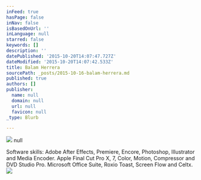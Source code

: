 ```yaml
---
inFeed: true
hasPage: false
inNav: false
isBasedOnUrl: ''
inLanguage: null
starred: false
keywords: []
description: ''
datePublished: '2015-10-20T14:07:47.727Z'
dateModified: '2015-10-20T14:07:42.533Z'
title: Balam Herrera
sourcePath: _posts/2015-10-16-balam-herrera.md
published: true
authors: []
publisher:
  name: null
  domain: null
  url: null
  favicon: null
_type: Blurb

---
```

![](https://the-grid-user-content.s3-us-west-2.amazonaws.com/72bfe8c9-10d4-4795-a5f1-5be5301f575f.jpg)
null

Software skills: Adobe After Effects, Premiere, Encore, Photoshop, Illustrator and Media Encoder. Apple Final Cut Pro X, 7, Color, Motion, Compressor and DVD Studio Pro. Microsoft Office Suite, Roxio Toast, Screen Flow and Celtx.![](https://imgflo.herokuapp.com/graph/vahj1ThiexotieMo/c55b6bf68b7531fe600e0e7c1bc66f68/passthrough.jpg?input=https%3A%2F%2Fthe-grid-user-content.s3-us-west-2.amazonaws.com%2F321707d4-233a-4993-ab4d-fdb15595a3df.jpg&width=640&height=480)